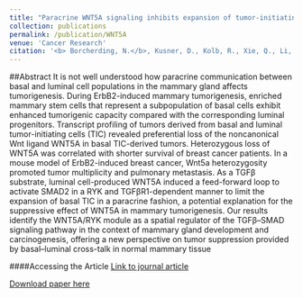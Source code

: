 ```yaml
---
title: "Paracrine WNT5A signaling inhibits expansion of tumor-initiating cells."
collection: publications
permalink: /publication/WNT5A
venue: 'Cancer Research'
citation: '<b> Borcherding, N.</b>, Kusner, D., Kolb, R., Xie, Q., Li, W., Yuan, F., Velez, G., Askeland, R., Weigel, R.J., & Zhang, W. Paracrine WNT5A Signaling Inhibits Expansion of Tumor-Initiating Cells. Cancer Research 2015.'
---
```


##Abstract
It is not well understood how paracrine communication between basal and luminal cell populations in the mammary gland affects tumorigenesis. During ErbB2-induced mammary tumorigenesis, enriched mammary stem cells that represent a subpopulation of basal cells exhibit enhanced tumorigenic capacity compared with the corresponding luminal progenitors. Transcript profiling of tumors derived from basal and luminal tumor-initiating cells (TIC) revealed preferential loss of the noncanonical Wnt ligand WNT5A in basal TIC-derived tumors. Heterozygous loss of WNT5A was correlated with shorter survival of breast cancer patients. In a mouse model of ErbB2-induced breast cancer, Wnt5a heterozygosity promoted tumor multiplicity and pulmonary metastasis. As a TGFβ substrate, luminal cell-produced WNT5A induced a feed-forward loop to activate SMAD2 in a RYK and TGFβR1-dependent manner to limit the expansion of basal TIC in a paracrine fashion, a potential explanation for the suppressive effect of WNT5A in mammary tumorigenesis. Our results identify the WNT5A/RYK module as a spatial regulator of the TGFβ–SMAD signaling pathway in the context of mammary gland development and carcinogenesis, offering a new perspective on tumor suppression provided by basal–luminal cross-talk in normal mammary tissue

####Accessing the Article
[Link to journal article](https://cancerres.aacrjournals.org/content/75/10/1972.short)

[Download paper here](https://ncborcherding.github.io/files/WNT5A.pdf)

